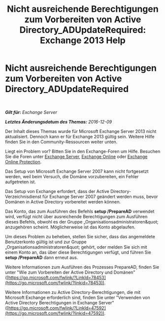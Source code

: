 ﻿---
title: 'Nicht ausreichende Berechtigungen zum Vorbereiten von Active Directory_ADUpdateRequired: Exchange 2013 Help'
TOCTitle: Nicht ausreichende Berechtigungen zum Vorbereiten von Active Directory_ADUpdateRequired
ms:assetid: 1412d8a1-605a-4b1e-bee3-0c97f2cc9e65
ms:mtpsurl: https://technet.microsoft.com/de-de/library/ms.exch.setupreadiness.adupdaterequired(v=EXCHG.150)
ms:contentKeyID: 50475056
ms.date: 05/22/2018
mtps_version: v=EXCHG.150
ms.translationtype: MT
---

# Nicht ausreichende Berechtigungen zum Vorbereiten von Active Directory\_ADUpdateRequired

 

_**Gilt für:** Exchange Server_

_**Letztes Änderungsdatum des Themas:** 2016-12-09_

Der Inhalt dieses Themas wurde für Microsoft Exchange Server 2013 nicht aktualisiert. Dennoch kann er für Exchange 2013 gültig sein. Weitere Hilfe finden Sie in den Community-Ressourcen weiter unten.

Liegt ein Problem vor? Bitten Sie in den Exchange-Foren um Hilfe. Besuchen Sie die Foren unter [Exchange Server](https://go.microsoft.com/fwlink/p/?linkid=60612), [Exchange Online](https://go.microsoft.com/fwlink/p/?linkid=267542) oder [Exchange Online Protection](https://go.microsoft.com/fwlink/p/?linkid=285351).

Das Setup von Microsoft Exchange Server 2007 kann nicht fortgesetzt werden, weil beim Versuch, die Domäne vorzubereiten, ein Fehler aufgetreten ist.

Das Setup von Exchange erfordert, dass der Active Directory-Verzeichnisdienst für Exchange Server 2007 geändert werden muss, bevor Domänen in Active Directory vorbereitet werden können.

Das Konto, das zum Ausführen des Befehls **setup /PrepareAD** verwendet wird, verfügt nicht über ausreichende Berechtigungen zum Ausführen dieses Befehls, obwohl es der Gruppe „Organisationsadministratoren\&quot; anzugehören scheint. Möglicherweise ist das Konto abgelaufen.

Um dieses Problem zu beheben, stellen Sie sicher, dass das angemeldete Benutzerkonto gültig ist und zur Gruppe „Organisationsadministratoren\&quot; gehört, oder melden Sie sich mit einem Konto an, das über diese Berechtigungen verfügt, und führen Sie **setup /PrepareAD** dann erneut aus.

Weitere Informationen zum Ausführen des Prozesses PrepareAD, finden Sie unter "Wie zum Vorbereiten der Active Directory und Domänen" ([https://go.microsoft.com/fwlink/?LinkId=78453](https://go.microsoft.com/fwlink/?linkid=78453)).

Weitere Informationen zu Active Directory-Berechtigungen, die mit Microsoft Exchange erforderlich sind, finden Sie unter "Verwenden von Active Directory Berechtigungen in Exchange Server" ([https://go.microsoft.com/fwlink/?LinkId=47592](https://go.microsoft.com/fwlink/?linkid=47592)).


